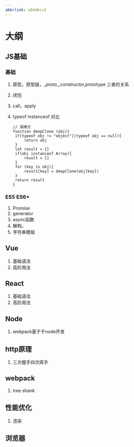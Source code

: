 ```yaml
---
abbrlink: a04dbccd
---
```

# 大纲

## JS基础

### 基础

1. 原型，原型链，\__proto__,constructor,prototype 三者的关系

2. 闭包 

3. call，apply

4. typeof instanceof 对比
   

   ``` // 深拷贝
   // 深拷贝
   function deepClone (obj){
   	if(typeof obj != "object"||typeof obj == null){
   		return obj
   	}
   	let result = {}
   	if(obj instanceof Array){
   		result = []
   	}
   	for (key in obj){
   		result[key] = deepClone(obj[key])
   	}
   	return result
   }
   ```

   

   

### ES5 ES6+

1. Promise
2. generator
3. async函数
4. 解构，
5. 字符串模板

## Vue

1. 基础语法
2. 高阶用法

## React

1. 基础语法
2. 高阶用法

## Node 

1. webpack基于于node开发

## http原理

1. 三次握手四次挥手

## webpack

1. tree shank

## 性能优化

1. 渲染

## 浏览器

